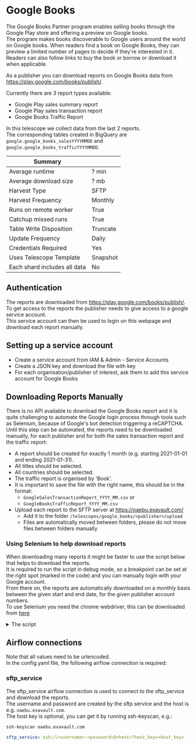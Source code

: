 # Google Books
The Google Books Partner program enables selling books through the Google Play store and offering a preview on Google books.  
The program makes books discoverable to Google users around the world on Google books. When readers find a book on Google Books, they can preview a limited number of pages to decide if they're interested in it. 
Readers can also follow links to buy the book or borrow or download it when applicable.

As a publisher you can download reports on Google Books data from https://play.google.com/books/publish/.  

Currently there are 3 report types available:
- Google Play sales summary report
- Google Play sales transaction report
- Google Books Traffic Report

In this telescope we collect data from the last 2 reports.  
The corresponding tables created in BigQuery are `google.google_books_salesYYYYMMDD` and `google.google_books_trafficYYYYMMDD`.

| Summary                 |        |
|-------------------------|--------|
| Average runtime         |   ? min |
| Average download size   |   ? mb |
| Harvest Type            |  SFTP  |
| Harvest Frequency       | Monthly|
| Runs on remote worker   |  True  |
| Catchup missed runs     |  True  |
| Table Write Disposition |Truncate|
| Update Frequency        |  Daily |
| Credentials Required    |   Yes  |
| Uses Telescope Template |Snapshot|
| Each shard includes all data |   No    |


## Authentication
The reports are downloaded from https://play.google.com/books/publish/. To get access to the reports the publisher needs to give access to a google service account.  
This service account can then be used to login on this webpage and download each report manually.

## Setting up a service account
* Create a service account from IAM & Admin - Service Accounts
* Create a JSON key and download the file with key
* For each organisation/publisher of interest, ask them to add this service account for Google Books

## Downloading Reports Manually
There is no API available to download the Google Books report and it is quite challenging to automate the Google login process through tools such as Selenium, because of Google's bot detection triggering a reCAPTCHA.  
Until this step can be automated, the reports need to be downloaded manually, for each publisher and for both the sales transaction report and the traffic report: 
*  A report should be created for exactly 1 month (e.g. starting 2021-01-01 and ending 2021-01-31). 
*  All titles should be selected.
*  All countries should be selected.
*  The traffic report is organised by 'Book'.
*  It is important to save the file with the right name, this should be in the format:
    *  `GoogleSalesTransactionReport_YYYY_MM.csv` or
    *  `GoogleBooksTrafficReport_YYYY_MM.csv`
*  Upload each report to the SFTP server at https://oaebu.exavault.com/
    *   Add it to the folder `/telescopes/google_books/<publisher>/upload`
    *   Files are automatically moved between folders, please do not move files between folders manually

### Using Selenium to help download reports
When downloading many reports it might be faster to use the script below that helps to download the reports.  
It is required to run the script in debug mode, so a breakpoint can be set at the right spot (marked in the code) and
 you can manually login with your Google account.  
From there on, the reports are automatically downloaded on a monthly basis between the given start and end date, for
 the given publisher account numbers.  
To use Selenium you need the chrome webdriver, this can be downloaded from [here](https://chromedriver.chromium.org/downloads)

<details>
    <summary> The script</summary>
    
```python
import os
import shutil
import time

import pendulum
from selenium import webdriver


def main():
    """ Download Google Books traffic and sales report using Selenium.
    Needs to be run in debug mode, because it requires manual sign in at breakpoint (to avoid bot detection).

    Reports are downloaded at a monthly granularity between the start_date and end_date.
    They are downloaded for each publisher in the 'account_numbers dict' and moved to the corresponding subdirectory
    in the download directory.
    The traffic report is organised by 'Book'.

    :return: None.
    """

    """ Customise values """
    download_dir = '/path/to/download/dir'
    driver_path = '/path/to/chromedriver'
    # Account numbers can be found in the page path when you are signed in to the google books partner center
    account_numbers = {'publisher_name1': 'account_number1',
                       'publisher_name2': 'account_number2'}
    start_date = pendulum.datetime(2018, 1, 1)
    end_date = pendulum.now()
    """ Customise values """

    # Set download dir for webdriver
    chrome_options = webdriver.ChromeOptions()
    prefs = {'download.default_directory': download_dir}
    chrome_options.add_experimental_option('prefs', prefs)

    # Initialise webdriver and go to books url to login
    driver = webdriver.Chrome(executable_path=driver_path, chrome_options=chrome_options)
    driver.get('https://play.google.com/books/publish/')

    fmt = '%Y,%-m,%-d'  # <-------- set breakpoint here and manually sign in

    # Create download dir
    if not os.path.exists(download_dir):
        os.mkdir(download_dir)

    # Loop through publishers
    for publisher, account_number in account_numbers.items():
        # Create publisher dir
        publisher_dir = os.path.join(download_dir, publisher)
        if not os.path.exists(publisher_dir):
            os.mkdir(publisher_dir)

        # Loop through months
        period = pendulum.period(start_date, end_date)
        for dt in period.range('months'):
            # Skip if month is not finished yet
            if dt.end_of('month') >= pendulum.now():
                continue

            # Get start and end date in correct string format
            start = dt.strftime(fmt)
            end = dt.end_of('month').strftime(fmt)

            # Download traffic report
            traffic_report_src = os.path.join(download_dir, 'GoogleBooksTrafficReport.csv')
            traffic_report_dst = os.path.join(publisher_dir, f'GoogleBooksTrafficReport_{dt.strftime("%Y_%m")}.csv')
            url = f'https://play.google.com/books/publish/u/2/a/{account_number}/downloadTrafficReport?' \
                  f'f.req=[[null,{start}],[null,{end}],2,false]'
            download_report(driver, url, traffic_report_src, traffic_report_dst)

            # Download sales report
            sales_report_src = os.path.join(download_dir, 'GoogleSalesTransactionReport.csv')
            sales_report_dst = os.path.join(publisher_dir, f'GoogleSalesTransactionReport_{dt.strftime("%Y_%m")}.csv')
            url = f'https://play.google.com/books/publish/a/{account_number}/downloadSalesTransactionReport?' \
                  f'f.req=[[null,{start}],[null,{end}],[],null,null,null,[],[]]'
            download_report(driver, url, sales_report_src, sales_report_dst)


def download_report(driver: webdriver, url: str, src_path: str, dst_path: str):
    """ Download a traffic or sales report from url and move report to a different location.

    :param driver: The chrome webdriver
    :param url: Download url
    :param src_path: File path where file is automatically downloaded to
    :param dst_path: File path where file is moved to
    :return: None.
    """
    # Check if report already exists
    if os.path.exists(dst_path):
        return
    # Download from url
    driver.get(url)
    time.sleep(3)
    # Move to correct dir and add date to filename
    shutil.move(src_path, dst_path)
    print(f"Downloaded: {dst_path}")


if __name__ == '__main__':
    main()
```

</details>

## Airflow connections
Note that all values need to be urlencoded.  
In the config.yaml file, the following airflow connection is required:  

### sftp_service
The sftp_service airflow connection is used to connect to the sftp_service and download the reports.  
The username and password are created by the sftp service and the host is e.g. `oaebu.exavault.com`.  
The host key is optional, you can get it by running ssh-keyscan, e.g.:
```
ssh-keyscan oaebu.exavault.com
```

```yaml
sftp_service: ssh://<username>:<password>@<host>?host_key=<host_key>
```


